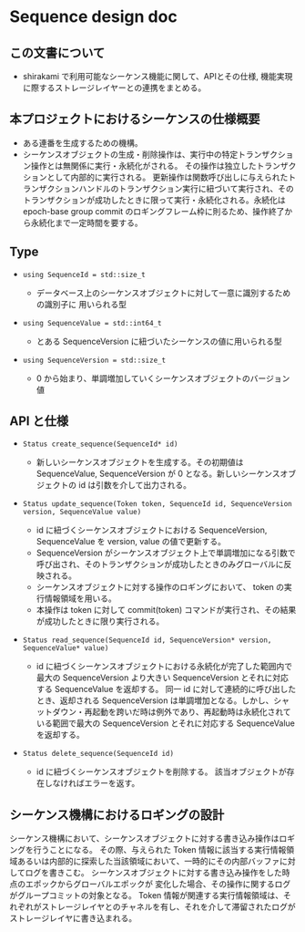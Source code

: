 # Sequence design doc

## この文書について

* shirakami で利用可能なシーケンス機能に関して、APIとその仕様, 機能実現に際するストレージレイヤーとの連携をまとめる。

## 本プロジェクトにおけるシーケンスの仕様概要

* ある連番を生成するための機構。
* シーケンスオブジェクトの生成・削除操作は、実行中の特定トランザクション操作とは無関係に実行・永続化がされる。
その操作は独立したトランザクションとして内部的に実行される。
更新操作は関数呼び出しに与えられたトランザクションハンドルのトランザクション実行に紐づいて実行され、そのトランザクションが成功したときに限って実行・永続化される。永続化は epoch-base group commit のロギングフレーム枠に則るため、操作終了から永続化まで一定時間を要する。

## Type

* `using SequenceId = std::size_t`
  + データベース上のシーケンスオブジェクトに対して一意に識別するための識別子に
  用いられる型

* `using SequenceValue = std::int64_t`
  + とある SequenceVersion に紐づいたシーケンスの値に用いられる型

* `using SequenceVersion = std::size_t`
  + 0 から始まり、単調増加していくシーケンスオブジェクトのバージョン値

## API と仕様

* `Status create_sequence(SequenceId* id)`
  - 新しいシーケンスオブジェクトを生成する。その初期値は SequenceValue, SequenceVersion が 0 となる。新しいシーケンスオブジェクトの id は引数を介して出力される。

* `Status update_sequence(Token token, SequenceId id, SequenceVersion version, SequenceValue value)`
  - id に紐づくシーケンスオブジェクトにおける SequenceVersion, SequenceValue を version, value の値で更新する。
  - SequenceVersion がシーケンスオブジェクト上で単調増加になる引数で呼び出され、そのトランザクションが成功したときのみグローバルに反映される。
  - シーケンスオブジェクトに対する操作のロギングにおいて、 token の実行情報領域を用いる。
  - 本操作は token に対して commit(token) コマンドが実行され、その結果が成功したときに限り実行される。

* `Status read_sequence(SequenceId id, SequenceVersion* version, SequenceValue* value)`
  - id に紐づくシーケンスオブジェクトにおける永続化が完了した範囲内で最大の SequenceVersion より大きい SequenceVersion とそれに対応する SequenceValue を返却する。
  同一 id に対して連続的に呼び出したとき、返却される SequenceVersion は単調増加となる。しかし、シャットダウン・再起動を跨いだ時は例外であり、再起動時は永続化されている範囲で最大の SequenceVersion とそれに対応する SequenceValue を返却する。

* `Status delete_sequence(SequenceId id)`
  - id に紐づくシーケンスオブジェクトを削除する。
  該当オブジェクトが存在しなければエラーを返す。

## シーケンス機構におけるロギングの設計
シーケンス機構において、シーケンスオブジェクトに対する書き込み操作はロギングを行うことになる。
その際、与えられた Token 情報に該当する実行情報領域あるいは内部的に探索した当該領域において、一時的にその内部バッファに対してログを書きこむ。
シーケンスオブジェクトに対する書き込み操作をした時点のエポックからグローバルエポックが
変化した場合、その操作に関するログがグループコミットの対象となる。
Token 情報が関連する実行情報領域は、それぞれがストレージレイヤとのチャネルを有し、それを介して滞留されたログがストレージレイヤに書き込まれる。